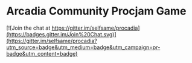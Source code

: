 Arcadia Community Procjam Game
==============================

[![Join the chat at https://gitter.im/selfsame/procadia](https://badges.gitter.im/Join%20Chat.svg)](https://gitter.im/selfsame/procadia?utm_source=badge&utm_medium=badge&utm_campaign=pr-badge&utm_content=badge)
